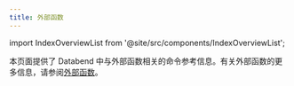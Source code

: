 ```yaml
---
title: 外部函数
---
```

import IndexOverviewList from '@site/src/components/IndexOverviewList';

本页面提供了 Databend 中与外部函数相关的命令参考信息。有关外部函数的更多信息，请参阅[外部函数](/guides/query/external-function)。

<IndexOverviewList />